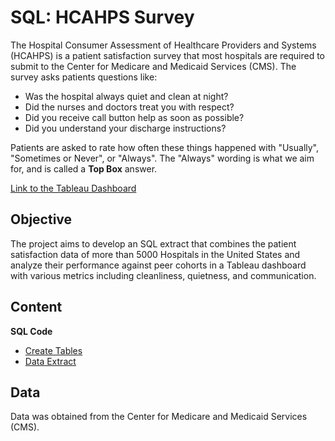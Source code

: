 # SQL: HCAHPS Survey
The Hospital Consumer Assessment of Healthcare Providers and Systems (HCAHPS) is a patient satisfaction survey that most hospitals are required to submit to the Center for Medicare and Medicaid Services (CMS). The survey asks patients questions like:
- Was the hospital always quiet and clean at night?
- Did the nurses and doctors treat you with respect?
- Did you receive call button help as soon as possible?
- Did you understand your discharge instructions?

Patients are asked to rate how often these things happened with "Usually", "Sometimes or Never", or "Always". The "Always" wording is what we aim for, and is called a **Top Box** answer.

[Link to the Tableau Dashboard](https://public.tableau.com/app/profile/ryan.lee1243/viz/2022HCAHPSPatientSatisfactionDashboard_17126979369780/HCAHPSDashboard)

## Objective
The project aims to develop an SQL extract that combines the patient satisfaction data of more than 5000 Hospitals in the United States and analyze their performance against peer cohorts in a Tableau dashboard with various metrics including cleanliness, quietness, and communication.

## Content
**SQL Code**
- [Create Tables](https://github.com/ryanpatricklee/HCAHPS_Survey/blob/main/SQL%20Code/Create%20Tables)
- [Data Extract](https://github.com/ryanpatricklee/HCAHPS_Survey/blob/main/SQL%20Code/Data%20Extract)

## Data
Data was obtained from the Center for Medicare and Medicaid Services (CMS).
